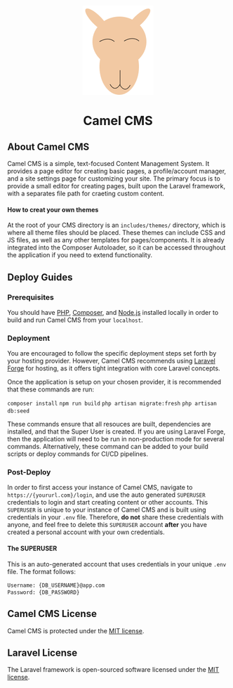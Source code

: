 <p align="center"><img src="images/camel.png" alt="Camel CMS Logo"/></p>
<h1 align="center">Camel CMS</h1>

## About Camel CMS

Camel CMS is a simple, text-focused Content Management System. It provides a page editor for creating basic pages, a profile/account manager, and a site settings page for customizing your site. The primary focus is to provide a small editor for creating pages, built upon the Laravel framework, with a separates file path for craeting custom content.

#### How to creat your own themes

At the root of your CMS directory is an `includes/themes/` directory, which is where all theme files should be placed. These themes can include CSS and JS files, as well as any other templates for pages/components. It is already integrated into the Composer Autoloader, so it can be accessed throughout the application if you need to extend functionality.

## Deploy Guides

### Prerequisites

You should have [PHP](https://www.php.net/), [Composer](https://getcomposer.org/download/), and [Node.js](https://nodejs.org/en) installed locally in order to build and run Camel CMS from your `localhost`.

### Deployment

You are encouraged to follow the specific deployment steps set forth by your hosting provider. However, Camel CMS recommends using [Laravel Forge](https://forge.laravel.com/) for hosting, as it offers tight integration with core Laravel concepts.

Once the application is setup on your chosen provider, it is recommended that these commands are run:

`composer install`
`npm run build`
`php artisan migrate:fresh`
`php artisan db:seed`

These commands ensure that all resouces are built, dependencies are installed, and that the Super User is created. If you are using Laravel Forge, then the application will need to be run in non-production mode for several commands. Alternatively, these command can be added to your build scripts or deploy commands for CI/CD pipelines.

### Post-Deploy

In order to first access your instance of Camel CMS, navigate to `https://{yoururl.com}/login`, and use the auto generated `SUPERUSER` credentials to login and start creating content or other accounts. This `SUPERUSER` is unique to your instance of Camel CMS and is built using credentials in your `.env` file. Therefore, **do not** share these credentials with anyone, and feel free to delete this `SUPERUSER` account **after** you have created a personal account with your own credentials.

#### The SUPERUSER

This is an auto-generated account that uses credentials in your unique `.env` file. The format follows:

```
Username: {DB_USERNAME}@app.com
Password: {DB_PASSWORD}
```

## Camel CMS License

Camel CMS is protected under the [MIT license](https://opensource.org/licenses/MIT).

## Laravel License

The Laravel framework is open-sourced software licensed under the [MIT license](https://opensource.org/licenses/MIT).
